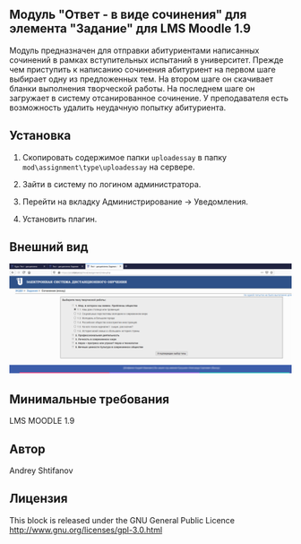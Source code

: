 ## Модуль "Ответ - в виде сочинения" для элемента "Задание" для LMS Moodle 1.9
Модуль предназначен для отправки абитуриентами написанных сочинений в рамках вступительных испытаний в университет.
Прежде чем приступить к написанию сочинения абитуриент на первом шаге выбирает одну из предложенных тем.
На втором шаге он скачивает бланки выполнения творческой работы. На последнем шаге он загружает в систему отсанированное сочинение.
У преподавателя есть возможность удалить неудачную попытку абитуриента.

## Установка
1. Скопировать содержимое папки `uploadessay` в папку `mod\assignment\type\uploadessay` на сервере.

2. Зайти в систему по логином администратора.

3. Перейти на вкладку Администрирование -&gt; Уведомления.

4. Установить плагин.

## Внешний вид
![image 1](img/assignment_uploadessay1.png)


## Минимальные требования
LMS MOODLE 1.9

## Автор
Andrey Shtifanov

## Лицензия
This block is released under the GNU General Public Licence http://www.gnu.org/licenses/gpl-3.0.html

